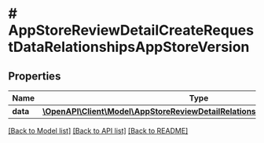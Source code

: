 # # AppStoreReviewDetailCreateRequestDataRelationshipsAppStoreVersion

## Properties

Name | Type | Description | Notes
------------ | ------------- | ------------- | -------------
**data** | [**\OpenAPI\Client\Model\AppStoreReviewDetailRelationshipsAppStoreVersionData**](AppStoreReviewDetailRelationshipsAppStoreVersionData.md) |  | 

[[Back to Model list]](../../README.md#documentation-for-models) [[Back to API list]](../../README.md#documentation-for-api-endpoints) [[Back to README]](../../README.md)


